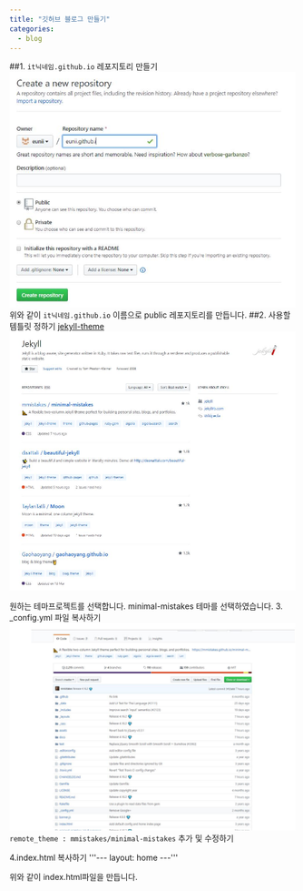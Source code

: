 ```yaml
---
title: "깃허브 블로그 만들기"
categories:
  - blog
---
```


##1. `it닉네임.github.io` 레포지토리 만들기
![텍스트](/assets/images/createrepo.JPG)
위와 같이 `it닉네임.github.io` 이름으로 public 레포지토리를 만듭니다.
##2. 사용할 템틀릿 정하기
[jekyll-theme](https://github.com/topics/jekyll-theme)
![텍스트](/assets/images/chtemplet.JPG)

원하는 테마프로젝트를 선택합니다. minimal-mistakes 테마를 선택하였습니다.
3. _config.yml 파일 복사하기
![텍스트](/assets/images/_config.JPG)
`remote_theme : mmistakes/minimal-mistakes` 추가 및 수정하기

4.index.html 복사하기
'''---
layout: home
---'''

위와 같이 index.html파일을 만듭니다.

